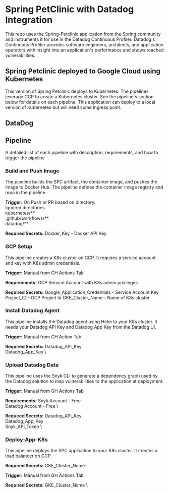 # Spring PetClinic with Datadog Integration
This repo uses the Spring-Petclinic application from the Spring community and instruments it for use in the Datadog Continuous Profiler. Datadog's Continuous Profiler provides software engineers, architects, and application operators with insight into an application's performance and shows reached vulnerabilities.

## Spring Petclinic deployed to Google Cloud using Kubernetes
This version of Spring Petclinic deploys to Kubernetes. The pipelines leverage GCP to create a Kubernetes cluster. See the pipeline's section below for details on each pipeline. This application can deploy to a local version of Kubernetes but will need some Ingress point.

## DataDog

## Pipeline
A detailed list of each pipeline with description, requirements, and how to trigger the pipeline

### Build and Push Image
The pipeline builds the SPC artifact, the container image, and pushes the Image to Docker Hub. The pipeline defines the container image registry and repo in the pipeline. 

**Trigger:** On Push or PR based on directory. \
Ignored directories \
 kubernetes/** \
 .github/workflows/** \
 datadog/** 

**Required Secrets:** 
Docker_Key - Docker API Key

### GCP Setup
This pipeline creates a K8s cluster on GCP. It requires a service account and key with K8s admin credentials.

**Trigger:** Manual from GH Actions Tab

**Requirements:**
GCP Service Account with K8s admin privileges

**Required Secrets:** 
Google_Application_Credentials - Service Account Key 
Project_ID - GCP Project Id 
GKE_Cluster_Name - Name of K8s cluster 

### Install Datadog Agent
This pipeline installs the Datadog agent using Helm to your K8s cluster. It needs your Datadog API Key and Datadog App Key from the Datadog UI.

**Trigger:** Manual from GH Action Tab

**Required Secrets:**
Datadog_API_Key \
Datadog_App_Key \

### Upload Datadog Data
This pipeline uses the Snyk CLI to generate a dependency graph used by the Datadog solution to map vulnerabilities to the application at deployment.

**Trigger:** Manual from GH Actions Tab

**Requirements:**
Snyk Account - Free \
Datadog Account - Free \

**Required Secrets:**
Datadog_API_Key \
Datadog_App_Key \
Snyk_API_Token \

### Deploy-App-K8s
This pipeline deploys the SPC application to your K8s cluster. It creates a load balancer on GCP.

**Required Secrets:**
GKE_Cluster_Name

**Trigger:** Manual from GH Actions Tab

**Required Secrets:**
GKE_Cluster_Name \

